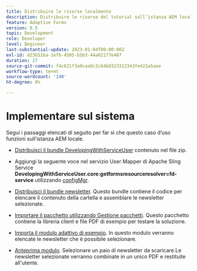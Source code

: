 ```yaml
---
title: Distribuire le risorse localmente
description: Distribuire le risorse del tutorial sull’istanza AEM locale
feature: Adaptive Forms
version: 6.5
topic: Development
role: Developer
level: Beginner
last-substantial-update: 2023-01-04T00:00:00Z
exl-id: d23b51ba-1efb-4505-b5b3-44a02177e467
duration: 27
source-git-commit: f4c621f3a9caa8c2c64b8323312343fe421a5aee
workflow-type: tm+mt
source-wordcount: '140'
ht-degree: 0%

---
```


# Implementare sul sistema

Segui i passaggi elencati di seguito per far sì che questo caso d’uso funzioni sull’istanza AEM locale.

* [Distribuisci il bundle DevelopingWithServiceUser](https://experienceleague.adobe.com/docs/experience-manager-learn/assets/developingwithserviceuser.zip) contenuto nel file zip.

* Aggiungi la seguente voce nel servizio User Mapper di Apache Sling Service **DevelopingWithServiceUser.core:getformsresourceresolver=fd-service** utilizzando [configMgr](http://localhost:4502/system/console/configMgr).

* [Distribuisci il bundle newsletter](assets/Newsletters.core-1.0.0-SNAPSHOT.jar). Questo bundle contiene il codice per elencare il contenuto della cartella e assemblare le newsletter selezionate.

* [Importare il pacchetto utilizzando Gestione pacchetti](assets/newsletter.zip). Questo pacchetto contiene la libreria client e file PDF di esempio per testare la soluzione.

* [Importa il modulo adattivo di esempio](assets/sample-adaptive-form.zip). In questo modulo verranno elencate le newsletter che è possibile selezionare.

* [Anteprima modulo](http://localhost:4502/content/dam/formsanddocuments/downloadarchivednewsletters/jcr:content?wcmmode=disabled).
Selezionare un paio di newsletter da scaricare.Le newsletter selezionate verranno combinate in un unico PDF e restituite all&#39;utente.
